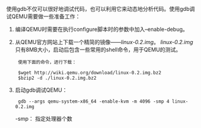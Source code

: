 使用gdb不仅可以很好地调试代码，也可以利用它来动态地分析代码。使用gdb调试QEMU需要做一些准备工作：

1. 编译QEMU时需要在执行configure脚本时的参数中加入–enable-debug。
2. 从QEMU官方网站上下载一个精简的镜像——*linux-0.2.img*。 *linux-0.2.img*只有8MB大小，启动后包含一些常用的shell命令，用于QEMU的测试。

        使用下面的命令，进行下载：

        $wget http://wiki.qemu.org/download/linux-0.2.img.bz2
        $bzip2 -d ./linux-0.2.img.bz2

3. 启动gdb调试QEMU：

        gdb --args qemu-system-x86_64 -enable-kvm -m 4096 -smp 4 linux-0.2.img

    -smp： 指定处理器个数

